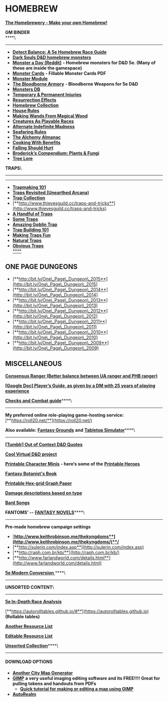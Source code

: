 # HOMEBREW

[**The Homebrewery - Make your own Homebrew!**](http://homebrewery.naturalcrit.com/)

**GM BINDER**\
****\
****

* [**Detect Balance: A 5e Homebrew Race Guide**](https://docs.google.com/spreadsheets/d/1vq1kz6PRAbw5LHy6amH-bNb4OuB8DBXL1RsZROt03Sc/edit?usp=sharing)
* [**Dark Souls D\&D homebrew monsters**](https://drive.google.com/file/d/0ByT7YwM10S5PZDlyc2wwX3hpYnc/view)
* [**Monster a Day (Reddit)**](https://www.reddit.com/r/monsteraday) **- Homebrew monsters for D\&D 5e. (Many of these are inside the gamespace)**
* [**Monster Cards**](https://drive.google.com/file/d/0B0MbzGvcVXR9cFNRUHpvbDYxRjQ/view) **- Fillable Monster Cards PDF**
* [**Monster Module**](https://drive.google.com/file/d/0B-g9vLTX0eHKWDZHZ05QWkVNZVU/view)
* [**The Bloodborne Armory**](http://homebrewery.naturalcrit.com/share/ryxzmHAmx#p23) **- Bloodborne Weapons for 5e D\&D**
* [**Monsters DB**](http://www.critterdb.com/#/publishedbestiary/list/recent)
* [**Temporary & Permanent Injuries**](https://www.reddit.com/r/DnD/comments/6l0dgb/oc\_temporary\_permanent\_injuries/)
* [**Resurrection Effects**](https://www.reddit.com/r/DnD/comments/6loq83/1d20\_marks\_of\_the\_grave/)
* [**Homebrew Collection**](https://dnd-5e-homebrew.tumblr.com/)
* [**House Rules**](https://www.reddit.com/r/DnD/comments/741lrj/best\_house\_rules/dnuzz96/)
* [**Making Wands From Magical Wood**](https://www.reddit.com/r/DnD/comments/7hirs4/art\_i\_drew\_a\_guide\_to\_magical\_woods\_for\_wand/)
* [**Creatures As Playable Races**](https://www.reddit.com/r/DnD/comments/7nxy88/dmsguild\_i\_converted\_every\_creature\_in\_the/)
* [**Alternate Indefinite Madness**](https://www.reddit.com/r/DnDBehindTheScreen/comments/7v84oh/alternate\_indefinite\_madness/)
* [**Seafaring Rules**](https://www.reddit.com/r/DnDBehindTheScreen/comments/82tel3/5e\_seafaring\_rules/)
* [**The Alchemy Almanac**](https://www.reddit.com/r/DnDBehindTheScreen/comments/8kk4g5/the\_alchemy\_almanac/)
* [**Cooking With Benefits**](https://www.reddit.com/r/DnDBehindTheScreen/comments/8pafq4/a\_writers\_guide\_to\_improving\_setting\_description/)
* [**Falling Should Hurt**](https://www.reddit.com/r/DnDBehindTheScreen/comments/8suziy/bringing\_the\_pain\_falling\_should\_hurt/)
* [**Broderick’s Compendium: Plants & Fungi**](https://www.reddit.com/r/DnD/comments/83oupp/brodericks\_compendium\_plants\_and\_fungi\_across\_the/)
* [**Tree Lore**](https://www.reddit.com/r/DnDBehindTheScreen/comments/8zf6v0/some\_tree\_lore/)

**TRAPS**\
****
----

* [**Trapmaking 101**](https://www.reddit.com/r/DnDBehindTheScreen/comments/5r3pzg/traps\_101/)
* [**Traps Revisited (Unearthed Arcana)**](http://media.wizards.com/2017/dnd/downloads/0227\_UATraps.pdf)
* [**Trap Collection**](http://www.farlandworld.com/files/trapcol1.pdf)
* [**http://www.thievesguild.cc/traps-and-tricks**](http://www.thievesguild.cc/traps-and-tricks)
* [**A Handful of Traps**](https://www.reddit.com/r/DnDBehindTheScreen/comments/5uk8rv/from\_my\_dungeon\_to\_yours\_a\_handful\_of\_traps/)
* [**Some Traps**](https://www.reddit.com/r/DnD/comments/6rmbsh/lets\_exercise\_those\_dm\_muscles/)
* [**Amazing Goblin Trap**](https://www.reddit.com/r/DnD/comments/6lbl81/the\_ultimate\_goblin\_trap\_for\_adventurers/)
* [**Trap Building 101**](https://www.reddit.com/r/DnDBehindTheScreen/comments/5r3pzg/traps\_101/)
* [**Making Traps Fun**](https://www.reddit.com/r/DnD/comments/6xf25g/making\_traps\_fun\_again/)
* [**Natural Traps**](https://www.reddit.com/r/DnDBehindTheScreen/comments/8mjb55/natural\_traps/)
* [**Obvious Traps**\
  ****](https://www.reddit.com/r/DMAcademy/comments/8na3lv/making\_traps\_fun\_by\_making\_them\_obvious)

## **ONE PAGE DUNGEONS**

* [**http://bit.ly/One\_Page\_Dungeon\_2015**](http://bit.ly/One\_Page\_Dungeon\_2015)
* [**http://bit.ly/One\_Page\_Dungeon\_2014**](http://bit.ly/One\_Page\_Dungeon\_2014)
* [**http://bit.ly/One\_Page\_Dungeon\_2013**](http://bit.ly/One\_Page\_Dungeon\_2013)
* [**http://bit.ly/One\_Page\_Dungeon\_2012**](http://bit.ly/One\_Page\_Dungeon\_2012)
* [**http://bit.ly/One\_Page\_Dungeon\_2011**](http://bit.ly/One\_Page\_Dungeon\_2011)
* [**http://bit.ly/One\_Page\_Dungeon\_2010**](http://bit.ly/One\_Page\_Dungeon\_2010)
* [**http://bit.ly/One\_Page\_Dungeon\_2009**](http://bit.ly/One\_Page\_Dungeon\_2009)

## **MISCELLANEOUS**

[**Consensus Ranger (Better balance between UA ranger and PHB ranger)**](https://drive.google.com/file/d/0Bw4\_sxykbTWcWWxHaWFXX3Y5TFU/view)

[**\[Google Doc\] Player’s Guide, as given by a DM with 25 years of playing experience**](https://docs.google.com/document/d/1olWgrOsCjdefbVG3IUtG1Bwf2ytKfswzYpPjyygldYU/edit)

[**Checks and Combat guide**](https://drive.google.com/file/d/0ByygadYbYgkHNjlIaFlYWUZoZ1E/view)****\
****

**My preferred online role-playing game-hosting service:** [**https://roll20.net/**](https://roll20.net/)

**Also available:** [**Fantasy Grounds**](http://store.steampowered.com/app/252690/) **and** [**Tabletop Simulator**](http://store.steampowered.com/app/286160/?snr=1\_7\_15\_\_13)****\
****

[**\[Tumblr\] Out of Context D\&D Quotes**](http://outofcontextdnd.tumblr.com/)

[**Cool Virtual D\&D project**](http://bouncyrock.com/)

[**Printable Character Minis**](https://www.patreon.com/PrintableHeroes) **- here’s some of the** [**Printable Heroes**](https://drive.google.com/drive/folders/0B9wKLjixK7DHd3pMZk92Z2xhdVk)

[**Fantasy Botanist's Book**](http://imgur.com/a/j99c9)

[**Printable Hex-grid Graph Paper**](https://incompetech.com/graphpaper/hexagonal/)

[**Damage descriptions based on type**](http://i.imgur.com/0WVKE2W.png)

[**Bard Songs**](http://www.farlandworld.com/files/songs.pdf)

**FANTOMS’ --** [**FANTASY NOVELS**](http://snip.li/fantomsBooks)****\
****

**Pre-made homebrew campaign settings**

* [**http://www.keithrobinson.me/thekyngdoms**](http://www.keithrobinson.me/thekyngdoms/)**/**
* [**http://sulerin.com/index.asp**](http://sulerin.com/index.asp)
* [**http://raph.com.br/kb/**](http://raph.com.br/kb/)
* [**http://www.farlandworld.com/details.html**](http://www.farlandworld.com/details.html)

[**5e Modern Conversion**  ](https://drive.google.com/drive/u/0/folders/0Byx44op3KqQ2flhIV1pKSzRIbFBtbjk4T0xOTlNzVi0yTEpRREV4ZnZCNjJWd25GOFR5VW8)****\
****

**UNSORTED CONTENT**\
****

[**5e In-Depth Race Analysis**](https://docs.google.com/document/d/1ViqLSEN67mmd2Lo\_OJ-H5YX0fccsfI97kFaqx7V1Dmw/edit)

[**https://autorolltables.github.io/#**](https://autorolltables.github.io)  **(Rollable tables)**

[**Another Resource List**](https://docs.google.com/spreadsheets/d/1kf5B\_cNljc5odJQeh8PRDJ0szzMuK7Sdi5QBsZGmRd8/edit?usp=sharing)

[**Editable Resource List**](https://docs.google.com/document/d/11SOSCtwctEM1iLciJA7-ssOVg7G-NsQFZ4OOWDqw7qQ/edit?usp=sharing)

[**Unsorted Collection**](https://drive.google.com/drive/folders/0B04Dv0qfAZBkZWlSaURlUnVLa1U)****\
****

#### **DOWNLOAD OPTIONS**

* [**Another City Map Generator**](http://inkwellideas.com/worldbuilding/roleplaying-city-map-generator/)
* [**GIMP**](https://www.gimp.org/downloads/)   **a very useful imaging editing software and its FREE!!!! Great for pulling tokens and handouts from PDFs**
  * [**Quick tutorial for making or editing a map using GIMP**](https://wiki.roll20.net/Mapping\_with\_Gimp)
* [**AutoRealm**](https://sourceforge.net/projects/autorealm/)

